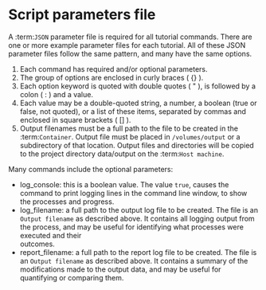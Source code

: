 # Script parameters file

A :term:`JSON` parameter file is required for all tutorial commands.  There are one or
more example parameter files for each tutorial.  All of these JSON parameter files
follow the same pattern, and many have the same options.

1. Each command has required and/or optional parameters.
2. The group of options are enclosed in curly braces ( {} ).
3. Each option keyword is quoted with double quotes ( " ), is followed by a colon ( : )
   and a value.
4. Each value may be a double-quoted string, a number, a boolean (true or false, not
   quoted), or a list of these items, separated by commas and enclosed in square
   brackets ( [] ).
5. Output filenames must be a full path to the file to be created in the
  :term:`Container`.  Output file must be placed in `/volumes/output` or a
  subdirectory of that location.  Output files and directories will be copied to the
  project directory data/output on the :term:`Host machine`.

Many commands include the optional parameters:

* log_console: this is a boolean value.  The value `true`, causes the command to
  print logging lines in the command line window, to show the processes and progress.
* log_filename: a full path to the output log file to be created.  The file is an
  `Output filename` as described above.  It contains all logging output from the
  process, and may be useful for identifying what processes were executed and their \
  outcomes.
* report_filename: a full path to the report log file to be created.  The file is an
  `Output filename` as described above.  It contains a summary of the modifications made
  to the output data, and may be useful for quantifying or comparing them.
